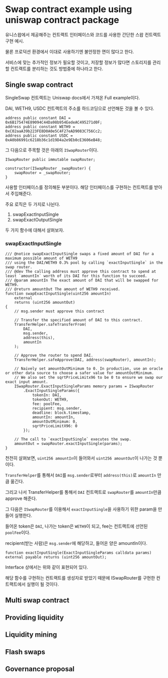 # Swap contract example using uniswap contract package 

유니스왑에서 제공해주는 컨트랙트 인터페이스와 코드를 사용한 간단한 스왑 컨트랙트 구현 예시.

물론 프로덕션 환경에서 이대로 사용하기엔 불안정한 면이 많다고 한다. 

서비스에 맞는 추가적인 정보가 필요할 것이고, 저장할 정보가 많다면 스토리지를 관리할 컨트랙트를 분리하는 것도 방법중에 하나라고 한다.

## Single swap contract

SingleSwap 컨트랙트는 Uniswap docs에서 가져온 Full example이다. 

DAI, WETH9, USDC 컨트랙트의 주소를 하드코딩으로 선언해둔 것을 볼 수 있다. 

```solidity
address public constant DAI = 0x6B175474E89094C44Da98b954EedeAC495271d0F;
address public constant WETH9 = 0xC02aaA39b223FE8D0A0e5C4F27eAD9083C756Cc2;
address public constant USDC = 0xA0b86991c6218b36c1d19D4a2e9Eb0cE3606eB48;
```

그 다음으로 주목할 것은 아래의 `ISwapRouter`이다. 

```solidity
ISwapRouter public immutable swapRouter;

constructor(ISwapRouter _swapRouter) {
	swapRouter = _swapRouter;
}
```

사용할 인터페이스를 정의해둔 부분이다. 해당 인터페이스를 구현하는 컨트랙트를 받아서 주입해준다.

주요 로직은 두 가지로 나뉜다. 

1. swapExactInputSingle
2. swapExactOutputSingle

두 가지 함수에 대해서 살펴보자.

### swapExactInputSingle

```solidity
/// @notice swapExactInputSingle swaps a fixed amount of DAI for a maximum possible amount of WETH9
/// using the DAI/WETH9 0.3% pool by calling `exactInputSingle` in the swap router.
/// @dev The calling address must approve this contract to spend at least `amountIn` worth of its DAI for this function to succeed.
/// @param amountIn The exact amount of DAI that will be swapped for WETH9.
/// @return amountOut The amount of WETH9 received.
function swapExactInputSingle(uint256 amountIn)
	external
	returns (uint256 amountOut)
{
	// msg.sender must approve this contract

	// Transfer the specified amount of DAI to this contract.
	TransferHelper.safeTransferFrom(
		DAI,
		msg.sender,
		address(this),
		amountIn
	);

	// Approve the router to spend DAI.
	TransferHelper.safeApprove(DAI, address(swapRouter), amountIn);

	// Naively set amountOutMinimum to 0. In production, use an oracle or other data source to choose a safer value for amountOutMinimum.
	// We also set the sqrtPriceLimitx96 to be 0 to ensure we swap our exact input amount.
	ISwapRouter.ExactInputSingleParams memory params = ISwapRouter
		.ExactInputSingleParams({
			tokenIn: DAI,
			tokenOut: WETH9,
			fee: poolFee,
			recipient: msg.sender,
			deadline: block.timestamp,
			amountIn: amountIn,
			amountOutMinimum: 0,
			sqrtPriceLimitX96: 0
		});

	// The call to `exactInputSingle` executes the swap.
	amountOut = swapRouter.exactInputSingle(params);
}
```

천천히 살펴보면, `uint256 amountIn`이 들어와서 `uint256 amountOut`이 나가는 것 뿐이다.

`TransferHelper`를 통해서 `DAI`를 `msg.sender`로부터 `address(this)`로 `amountIn` 만큼 옮긴다.

그리고 나서 TransferHelper를 통해서 `DAI` 컨트랙트로 `swapRouter`를 `amountIn`만큼 approve 해준다.

그 다음은 `ISwapRouter`를 이용해서 `exactInputSingle`을 사용하기 위한 param을 만들어 실행한다. 

들어온 token은 `DAI`, 나가는 token은 `WETH9`이 되고, fee는 컨트랙트에 선언된 `poolFee`이다.

recipient(받는 사람)은 `msg.sender`에 해당하고, 들어온 양은 amountIn이다. 

```solidity 
function exactInputSingle(ExactInputSingleParams calldata params) external payable returns (uint256 amountOut);
```

Interface 상에서는 위와 같이 표현되어 있다. 

해당 함수를 구현하는 컨트랙트를 생성자로 받았기 때문에 ISwapRouter를 구현한 컨트랙트에서 실행이 될 것이다. 



## Multi swap contract

## Providing liquidity 

## Liquidity mining

## Flash swaps

## Governance proposal 